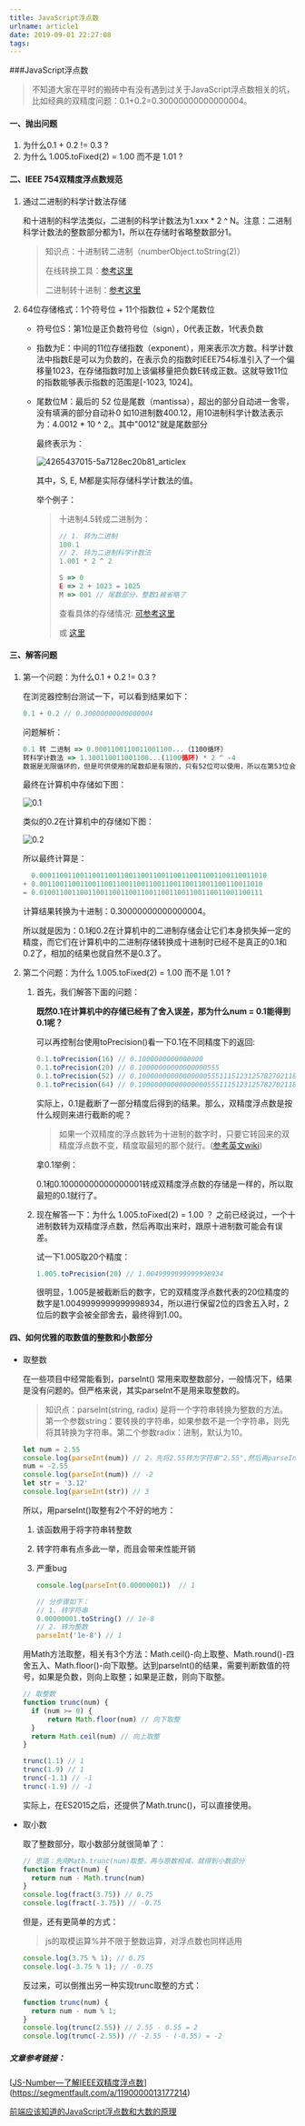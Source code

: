 ```yaml
---
title: JavaScript浮点数
urlname: article1
date: 2019-09-01 22:27:08
tags:
---
```


###JavaScript浮点数

>不知道大家在平时的搬砖中有没有遇到过关于JavaScript浮点数相关的坑，比如经典的双精度问题：0.1+0.2=0.30000000000000004。

#### 一、抛出问题

1. 为什么0.1 + 0.2 != 0.3 ?
2. 为什么 1.005.toFixed(2) = 1.00 而不是 1.01 ?

#### 二、IEEE 754双精度浮点数规范

1. 通过二进制的科学计数法存储

   和十进制的科学法类似，二进制的科学计数法为1.xxx * 2 ^ N。注意：二进制科学计数法的整数部分都为1，所以在存储时省略整数部分1。

   > 知识点：十进制转二进制（numberObject.toString(2)）
   >
   > 在线转换工具：[参考这里](https://www.rapidtables.com/convert/number/decimal-to-binary.html)
   >
   > 二进制转十进制：[参考这里](https://www.jianshu.com/p/e301de533bc3)

2. 64位存储格式：1个符号位 + 11个指数位 + 52个尾数位

   - 符号位S：第1位是正负数符号位（sign），0代表正数，1代表负数

   - 指数为E：中间的11位存储指数（exponent），用来表示次方数。科学计数法中指数E是可以为负数的，在表示负的指数时IEEE754标准引入了一个偏移量1023，在存储指数时加上该偏移量把负数E转成正数。这就导致11位的指数能够表示指数的范围是[-1023, 1024]。

   - 尾数位M：最后的 52 位是尾数（mantissa），超出的部分自动进一舍零，没有填满的部分自动补0
     如10进制数400.12，用10进制科学计数法表示为：4.0012 * 10 ^ 2,。其中"0012"就是尾数部分

     最终表示为：

     ![4265437015-5a7128ec20b81_articlex](../../resource/4265437015-5a7128ec20b81_articlex.png)

     其中，S, E, M都是实际存储科学计数法的值。

     举个例子：

     > 十进制4.5转成二进制为：
     >
     > ```javascript
     > // 1. 转为二进制
     > 100.1
     > // 2. 转为二进制科学计数法
     > 1.001 * 2 ^ 2
     > 
     > S => 0
     > E => 2 + 1023 = 1025
     > M => 001 // 尾数部分，整数1被省略了
     > ```
     >
     > 查看具体的存储情况: [可参考这里](http://www.binaryconvert.com/result_double.html)
     >
     > 或 [这里](http://bartaz.github.io/ieee754-visualization/)

#### 三、解答问题

1. 第一个问题：为什么0.1 + 0.2 != 0.3 ?

   在浏览器控制台测试一下，可以看到结果如下：

   ```javascript
   0.1 + 0.2 // 0.30000000000000004
   ```

   问题解析：

   ```javascript
   0.1 转 二进制 => 0.0001100110011001100...（1100循环）
   转科学计数法 => 1.100110011001100...(1100循环) * 2 ^ -4
   数据是无限循环的，但是可供使用的尾数却是有限的，只有52位可以使用，所以在第53位会被舍去并且进位
   ```

   最终在计算机中存储如下图：

   ![0.1](../../resource/0.1.png)

   类似的0.2在计算机中的存储如下图：

   ![0.2](../../resource/0.2.png)

   所以最终计算是：

   ```javascript
     0.00011001100110011001100110011001100110011001100110011010
   + 0.0011001100110011001100110011001100110011001100110011010
   = 0.0100110011001100110011001100110011001100110011001100111
   ```

   计算结果转换为十进制：0.30000000000000004。

   所以就是因为：0.1和0.2在计算机中的二进制存储会让它们本身损失掉一定的精度，而它们在计算机中的二进制存储转换成十进制时已经不是真正的0.1和0.2了，相加的结果也就自然不是0.3了。

2. 第二个问题：为什么 1.005.toFixed(2) = 1.00 而不是 1.01 ?

   1. 首先，我们解答下面的问题：

      **既然0.1在计算机中的存储已经有了舍入误差，那为什么num = 0.1能得到0.1呢？**

      可以再控制台使用toPrecision()看一下0.1在不同精度下的返回:

      ```javascript
      0.1.toPrecision(16) // 0.1000000000000000
      0.1.toPrecision(20) // 0.10000000000000000555
      0.1.toPrecision(52) // 0.1000000000000000055511151231257827021181583404541016
      0.1.toPrecision(64) // 0.1000000000000000055511151231257827021181583404541015625000000000
      ```

      实际上，0.1是截断了一部分精度后得到的结果。那么，双精度浮点数是按什么规则来进行截断的呢？

      > 如果一个双精度的浮点数转为十进制的数字时，只要它转回来的双精度浮点数不变，精度取最短的那个就行。([参考英文wiki](https://link.juejin.im/?target=https%3A%2F%2Fen.wikipedia.org%2Fwiki%2FDouble-precision_floating-point_format))

      拿0.1举例：

      ​	0.1和0.10000000000000001转成双精度浮点数的存储是一样的，所以取最短的0.1就行了。

   2. 现在解答一下：为什么 1.005.toFixed(2) = 1.00 ？
      之前已经说过，一个十进制数转为双精度浮点数，然后再取出来时，跟原十进制数可能会有误差。

      试一下1.005取20个精度：

      ```javascript
      1.005.toPrecision(20) // 1.0049999999999998934
      ```

      很明显，1.005是被截断后的数字，它的双精度浮点数代表的20位精度的数字是1.0049999999999998934，所以进行保留2位的四舍五入时，2位后的数字会被全部舍去，最终得到1.00。

#### 四、如何优雅的取数值的整数和小数部分

- 取整数

  在一些项目中经常能看到，parseInt() 常用来取整数部分，一般情况下，结果是没有问题的。但严格来说，其实parseInt不是用来取整数的。

  > 知识点：parseInt(string, radix) 是将一个字符串转换为整数的方法。第一个参数string：要转换的字符串，如果参数不是一个字符串，则先将其转换为字符串。第二个参数radix：进制，默认为10。

  ```javascript
  let num = 2.55
  console.log(parseInt(num)) // 2，先将2.55转为字符串"2.55",然后再parseInt成为2
  num = -2.55
  console.log(parseInt(num)) // -2
  let str = '3.12'
  console.log(parseInt(str)) // 3
  ```

  所以，用parseInt()取整有2个不好的地方：

  1. 该函数用于将字符串转整数

  2. 转字符串有点多此一举，而且会带来性能开销

  3. 严重bug

     ```javascript
     console.log(parseInt(0.00000001))	// 1
     
     // 分步骤如下：
     // 1. 转字符串
     0.00000001.toString() // 1e-8
     // 2. 转为整数
     parseInt('1e-8') // 1
     ```

  用Math方法取整，相关有3个方法：Math.ceil()-向上取整、Math.round()-四舍五入、Math.floor()-向下取整。达到parseInt()的结果，需要判断数值的符号，如果是负数，则向上取整；如果是正数，则向下取整。

  ```javascript
  // 取整数
  function trunc(num) {
  	if (num >= 0) {
  		return Math.floor(num) // 向下取整
  	} 
  	return Math.ceil(num) // 向上取整
  }
  
  trunc(1.1) // 1
  trunc(1.9) // 1
  trunc(-1.1) // -1
  trunc(-1.9) // -1
  ```

  实际上，在ES2015之后，还提供了Math.trunc()，可以直接使用。

- 取小数

  取了整数部分，取小数部分就很简单了：

  ```javascript
  // 思路：先用Math.trunc(num)取整，再与原数相减，就得到小数部分
  function fract(num) {
    return num - Math.trunc(num)
  }
  console.log(fract(3.75)) // 0.75
  console.log(fract(-3.75)) // -0.75
  ```

  但是，还有更简单的方式：

  > js的取模运算%并不限于整数运算，对浮点数也同样适用

  ```javascript
  console.log(3.75 % 1); // 0.75
  console.log(-3.75 % 1); // -0.75
  ```

  反过来，可以倒推出另一种实现trunc取整的方式：

  ```javascript
  function trunc(num) {
  	return num - num % 1; 
  }
  console.log(trunc(2.55)) // 2.55 - 0.55 = 2
  console.log(trunc(-2.55)) // -2.55 - (-0.55) = -2
  ```



##### 文章参考链接：

[[JS-Number—了解IEEE双精度浮点数](https://segmentfault.com/a/1190000013177214)](https://segmentfault.com/a/1190000013177214)

[前端应该知道的JavaScript浮点数和大数的原理](https://juejin.im/post/5cf667b6f265da1bc23f6536?utm_medium=hao.caibaojian.com&utm_source=hao.caibaojian.com#heading-8)